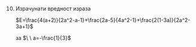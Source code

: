 10. Израчунати вредност израза

    $E=\frac{4(a+2)}{2a^2-a-1}+\frac{2a-5}{4a^2-1}+\frac{2(1-3a)}{2a^2-3a+1}$

    за $\ \ a=-\frac{1}{3}$